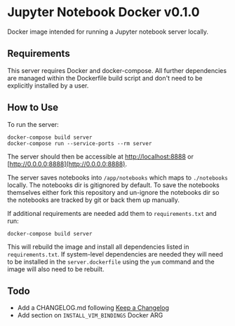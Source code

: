 # Jupyter Notebook Docker v0.1.0

Docker image intended for running a Jupyter notebook server locally.

## Requirements

This server requires Docker and docker-compose. All further dependencies are managed within the Dockerfile build script and don't need to be explicitly installed by a user.

## How to Use

To run the server:

```shell
docker-compose build server
docker-compose run --service-ports --rm server
```

The server should then be accessible at [http://localhost:8888](http://localhost:8888) or [http://0.0.0.0:8888](http://0.0.0.0:8888).

The server saves notebooks into `/app/notebooks` which maps to `./notebooks` locally. The notebooks dir is gitignored by default. To save the notebooks themselves either fork this repository and un-ignore the notebooks dir so the notebooks are tracked by git or back them up manually.

If additional requirements are needed add them to `requirements.txt` and run:

```shell
docker-compose build server
```

This will rebuild the image and install all dependencies listed in `requirements.txt`. If system-level dependencies are needed they will need to be installed in the `server.dockerfile` using the `yum` command and the image will also need to be rebuilt.

## Todo

- Add a CHANGELOG.md following [Keep a Changelog](https://keepachangelog.com/en/1.0.0/)
- Add section on `INSTALL_VIM_BINDINGS` Docker ARG
